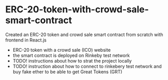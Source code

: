 # ERC-20-token-with-crowd-sale-smart-contract
Created an ERC-20 token and crowd sale smart contract from scratch with frontend in React.js

- ERC-20 token with a crowd sale (ICO) website
- the smart contract is deployed on Rinkeby test network 
- TODO! instructions about how to strat the project locally
- TODO! instruction about how to connect to rinkebery test network and buy fake ether to be able to get Great Tokens (GRT)
